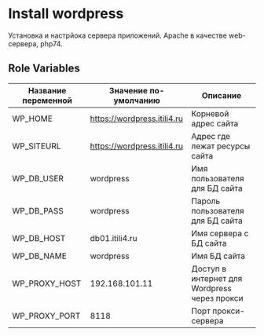 # Install wordpress

Установка и настрйока сервера приложений. Apache в качестве web-сервера, php74.

## Role Variables

| Название переменной | Значение по-умолчанию       | Описание                                     |
|---------------------|-----------------------------|----------------------------------------------|
| WP_HOME             | https://wordpress.itili4.ru | Корневой адрес сайта                         |
| WP_SITEURL          | https://wordpress.itili4.ru | Адрес где лежат ресурсы сайта                |
| WP_DB_USER          | wordpress                   | Имя пользователя для БД сайта                |
| WP_DB_PASS          | wordpress                   | Пароль пользователя для БД сайта             |
| WP_DB_HOST          | db01.itili4.ru              | Имя сервера с БД сайта                       |
| WP_DB_NAME          | wordpress                   | Имя БД сайта                                 |
| WP_PROXY_HOST       | 192.168.101.11              | Доступ в интернет для Wordpress через прокси |
| WP_PROXY_PORT       | 8118                        | Порт прокси-сервера                          |

